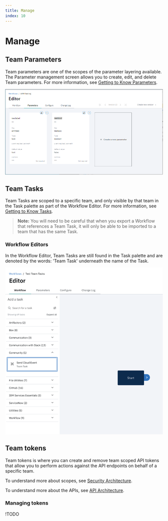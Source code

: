 ```yaml
---
title: Manage
index: 10
---
```


# Manage

## Team Parameters

Team parameters are one of the scopes of the parameter layering available. The Parameter management screen allows you to create, edit, and delete Team parameters. For more information, see [Getting to Know Parameters](/docs/boomerang-flow/getting-to-know/parameters).

![Team Tasks in Workflow Editor](./assets/img/manage-team-params.png)

## Team Tasks

Team Tasks are scoped to a specific team, and only visible by that team in the Task palette as part of the Workflow Editor. For more information, see [Getting to Know Tasks](/docs/boomrang-flow/getting-to-know/Tasks).

> **Note:** You will need to be careful that when you export a Workflow that references a Team Task, it will only be able to be imported to a team that has the same Task.

### Workflow Editors

In the Workflow Editor, Team Tasks are still found in the Task palette and are denoted by the words: 'Team Task' underneath the name of the Task.

![Team Tasks in Workflow Editor](./assets/img/manage-tasks-workfloweditor.png)

## Team tokens

Team tokens is where you can create and remove team scoped API tokens that allow you to perform actions against the API endpoints on behalf of a specific team.

To understand more about scopes, see [Security Architecture](/docs/boomerang-flow/architecture/security).

To understand more about the APIs, see [API Architecture](/docs/boomerang-flow/architecture/apis).

### Managing tokens

!TODO